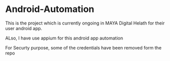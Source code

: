 # Android-Automation

This is the project which is currently ongoing in MAYA Digital Helath for their user android app.

ALso, I have use appium for this android app  automation

For Securty purpose, some of the  credentials have been removed form the repo

